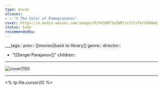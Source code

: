 ```yaml
---
type: movie
aliases:
- - "% The Color of Pomegranates"
cover: https://m.media-amazon.com/images/M/MV5BMTIwZWRlYzItYzFkYS00NmUzLTg2NDctZWExZjIwNDkzZTA0XkEyXkFqcGc@._V1_SX300.jpg
status: todo
recommendedby:
---
```

___tags:: prev:: [[movies|back to library]]
genre::
director:: 
  - "[[Sergei Parajanov]]"
children::
___
![cover|150](https://m.media-amazon.com/images/M/MV5BMTIwZWRlYzItYzFkYS00NmUzLTg2NDctZWExZjIwNDkzZTA0XkEyXkFqcGc@._V1_SX300.jpg)
___
<% tp.file.cursor(0) %>
